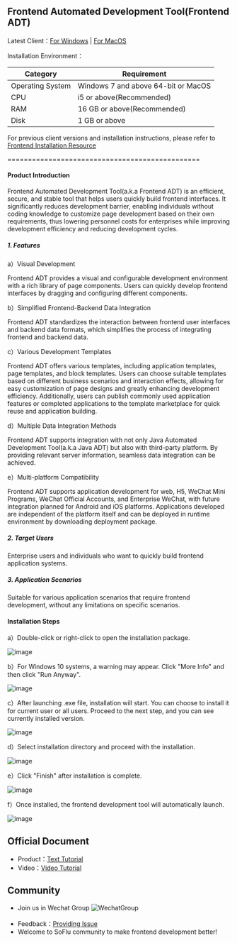 Frontend Automated Development Tool(Frontend ADT)
-----------------------------------

Latest Client：[For Windows](https://download.feisuanyz.com/release/SoFlu-Page_latest.exe) | [For MacOS](https://download.feisuanyz.com/release-mac/SoFlu-Page_latest.dmg)

Installation Environment：

| Category       | Requirement         |
|----------|----------------|
| Operating System    | Windows 7 and above 64-bit or MacOS |
| CPU      | i5 or above(Recommended)   |
| RAM     |  16 GB or above(Recommended)    |
| Disk | 1 GB or above    |

For previous client versions and installation instructions, please refer to [Frontend Installation Resource](https://github.com/feisuanyz/Frontend-ADT/tree/main/.%20Frontend%20Installation%20Resource)

===============================================

#### Product Introduction

Frontend Automated Development Tool(a.k.a Frontend ADT) is an efficient, secure, and stable tool that helps users quickly build frontend interfaces. It significantly reduces development barrier, enabling individuals without coding knowledge to customize page development based on their own requirements, thus lowering personnel costs for enterprises while improving development efficiency and reducing development cycles.

##### 1. Features

a）Visual Development

Frontend ADT provides a visual and configurable development environment with a rich library of page components. Users can quickly develop frontend interfaces by dragging and configuring different components.

b）Simplified Frontend-Backend Data Integration

Frontend ADT standardizes the interaction between frontend user interfaces and backend data formats, which simplifies the process of integrating frontend and backend data.

c）Various Development Templates

Frontend ADT offers various templates, including application templates, page templates, and block templates. Users can choose suitable templates based on different business scenarios and interaction effects, allowing for easy customization of page designs and greatly enhancing development efficiency. Additionally, users can publish commonly used application features or completed applications to the template marketplace for quick reuse and application building.

d）Multiple Data Integration Methods

Frontend ADT supports integration with not only Java Automated Development Tool(a.k.a Java ADT) but also with third-party platform. By providing relevant server information, seamless data integration can be achieved.

e）Multi-platform Compatibility

Frontend ADT supports application development for web, H5, WeChat Mini Programs, WeChat Official Accounts, and Enterprise WeChat, with future integration planned for Android and iOS platforms. Applications developed are independent of the platform itself and can be deployed in runtime environment by downloading deployment package.

##### 2. Target Users

Enterprise users and individuals who want to quickly build frontend application systems.

##### 3. Application Scenarios

Suitable for various application scenarios that require frontend development, without any limitations on specific scenarios.

#### Installation Steps

a）Double-click or right-click to open the installation package.

![image](https://github.com/feisuanyz/Frontend-adp/assets/79617492/8a75c424-607c-49be-91f2-17b50ee37e08)

b）For Windows 10 systems, a warning may appear. Click "More Info" and then click "Run Anyway".

![image](https://github.com/feisuanyz/Frontend-adp/assets/79617492/b134e589-7162-4fe4-a1f3-0e447e34b5bc)

c）After launching .exe file, installation will start. You can choose to install it for current user or all users. Proceed to the next step, and you can see currently installed version.

![image](https://github.com/feisuanyz/Frontend-adp/assets/79617492/42ed4c00-0424-419b-830c-caace9d45fe5)

d）Select installation directory and proceed with the installation.

![image](https://github.com/feisuanyz/Frontend-adp/assets/79617492/963d8e63-8db4-4053-a2dd-b992695cc79e)
 
e）Click "Finish" after installation is complete.

![image](https://github.com/feisuanyz/Frontend-adp/assets/79617492/f29f4557-9c76-46a9-96a9-11a6afa67161)

f）Once installed, the frontend development tool will automatically launch.

![image](https://github.com/feisuanyz/Frontend-adp/assets/79617492/c88424ba-b24d-47dd-b4cf-23f02c354d1a)

**Official Document**
-----------------------------------
- Product：[Text Tutorial](https://feisuanyz.com/support/helpCenter/)
- Video：[Video Tutorial](https://feisuanyz.com/shortVideo/list/)

**Community**
-----------------------------------
- Join us in Wechat Group
![WechatGroup](https://github.com/feisuanyz/SoFlu-adp/blob/main/images/QRCode.PNG) <br><br>
- Feedback：[Providing Issue](https://github.com/feisuanyz/Java-ADT/issues)
- Welcome to SoFlu community to make frontend development better!
